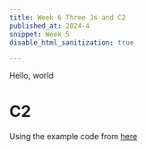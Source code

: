 ```yaml
---
title: Week 6 Three Js and C2
published_at: 2024-4
snippet: Week 5
disable_html_sanitization: true

---
```


Hello, world

# C2
Using the example code from [here](https://c2js.org/examples.html?name=Perlin)

<script src="/scripts/c2.min.js"></script>

<canvas id="c2"></canvas>

<script>
//Created by Ren Yuan
const renderer = new c2.Renderer(document.getElementById('c2'));
resize();
renderer.background('#cccccc');
let perlin = new c2.Perlin();
//perlin.detail(4, .5);
//perlin.seed(0);
let row = 20;
let col = 10;
renderer.draw(() => {
    renderer.clear();
    let time = renderer.frameCount * .01;
    renderer.stroke('#333333');
    renderer.lineWidth(1);
    for (let i=0; i<row; i++) {
      let t = c2.norm(i, 0, row);
      let c = c2.Color.hsl(30*t, 30+30*t, 20+70*t);
      renderer.fill(c);
      renderer.beginPath();
      for (let j=0; j<col; j++) {
        let x = c2.map(j, 0, col-1, 0, renderer.width);
        let y = c2.map(i, 0, row, renderer.height/3, renderer.height)
          + (perlin.noise(time+j*.1, time+i*.04)-.5)
          * renderer.height*2;
        renderer.lineTo(x, y);
      }
      renderer.lineTo(renderer.width, renderer.height);
      renderer.lineTo(0, renderer.height);
      renderer.endPath(true);
    }
});
window.addEventListener('resize', resize);
function resize() {
    let parent = renderer.canvas.parentElement;
    renderer.size(parent.clientWidth, parent.clientWidth / 16 * 9);
}

</script>